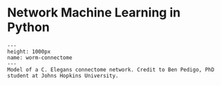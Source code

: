 # Network Machine Learning in Python

```{figure} umap_pedigo.png
---
height: 1000px
name: worm-connectome
---
Model of a C. Elegans connectome network. Credit to Ben Pedigo, PhD student at Johns Hopkins University.
```
